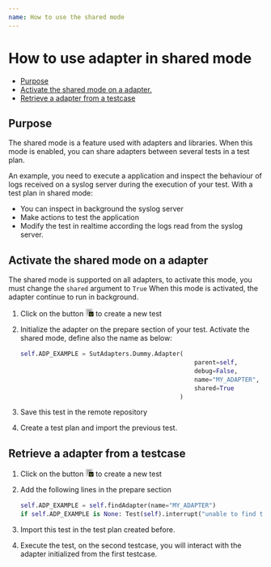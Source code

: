 ```yaml
---
name: How to use the shared mode
---
```


# How to use adapter in shared mode

* [Purpose](howto_shared#purpose)
* [Activate the shared mode on a adapter.](howto_shared#activate-the-shared-mode-on-a-adapter)
* [Retrieve a adapter from a testcase](howto_shared#retrieve-a-adapter-from-a-testcase)

## Purpose

The shared mode is a feature used with adapters and libraries. When this mode is enabled, you can share adapters between several tests in a test plan.

An example, you need to execute a application and inspect the behaviour of logs received on a syslog server during the execution of your test.
With a test plan in shared mode: 

- You can inspect in background the syslog server 
- Make actions to test the application
- Modify the test in realtime according the logs read from the syslog server.

## Activate the shared mode on a adapter

The shared mode is supported on all adapters, to activate this mode, you must change the `shared` argument to `True`
When this mode is activated, the adapter continue to run in background.

1. Click on the button ![](/docs/images/client_new_tux.png) to create a new test

2. Initialize the adapter on the prepare section of your test. Activate the shared mode, define also the name as below:

    ```python
    self.ADP_EXAMPLE = SutAdapters.Dummy.Adapter(
                                                    parent=self, 
                                                    debug=False, 
                                                    name="MY_ADAPTER", 
                                                    shared=True
                                                )
    ```
    
3. Save this test in the remote repository

4. Create a test plan and import the previous test.

## Retrieve a adapter from a testcase

1. Click on the button ![](/docs/images/client_new_tux.png) to create a new test

2. Add the following lines in the prepare section

    ```python
	self.ADP_EXAMPLE = self.findAdapter(name="MY_ADAPTER")
	if self.ADP_EXAMPLE is None: Test(self).interrupt("unable to find the adapter")
    ```
    
3. Import this test in the test plan created before.

4. Execute the test, on the second testcase, you will interact with the adapter initialized from the first testcase.